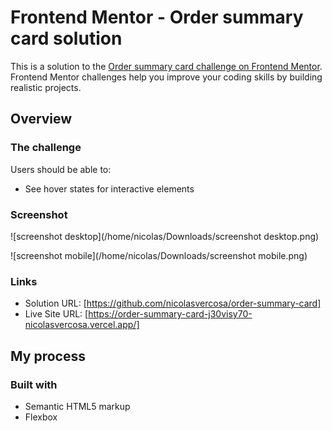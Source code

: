 # Frontend Mentor - Order summary card solution

This is a solution to the [Order summary card challenge on Frontend Mentor](https://www.frontendmentor.io/challenges/order-summary-component-QlPmajDUj). Frontend Mentor challenges help you improve your coding skills by building realistic projects. 



## Overview

### The challenge

Users should be able to:

- See hover states for interactive elements

### Screenshot

![screenshot desktop](/home/nicolas/Downloads/screenshot desktop.png)

![screenshot mobile](/home/nicolas/Downloads/screenshot mobile.png)

### Links

- Solution URL: [https://github.com/nicolasvercosa/order-summary-card] 
- Live Site URL: [https://order-summary-card-j30visy70-nicolasvercosa.vercel.app/]

## My process

### Built with

- Semantic HTML5 markup
- Flexbox



